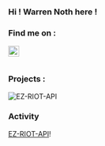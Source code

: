 ### Hi ! Warren Noth here !

### Find me on :

[<img align="left" alt="WarrenNoth | LinkedIn" width="22px" src="https://cdn.jsdelivr.net/npm/simple-icons@v3/icons/linkedin.svg" />][linkedin]
<br/><br/>

### Projects :
![EZ-RIOT-API]([RIOTAPIURL])

### Activity
[EZ-RIOT-API][ezriotapi]!

[linkedin]: https://fr.linkedin.com/in/warren-noth-281572135
[ezriotapi]: http://ez-riot-api.warren-noth.fr
